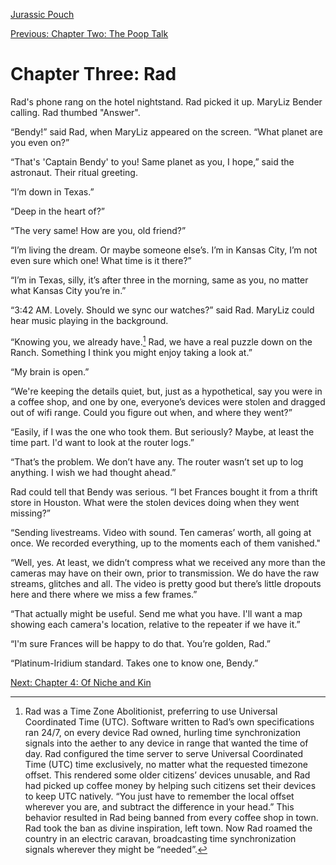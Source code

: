 [Jurassic Pouch](README.md)

[Previous: Chapter Two: The Poop Talk](ch02.md) 

# Chapter Three: Rad

Rad's phone rang on the hotel nightstand. Rad picked it up. MaryLiz Bender calling. Rad thumbed "Answer". 

“Bendy!” said Rad, when MaryLiz appeared on the screen. “What planet are you even on?”

“That's 'Captain Bendy' to you! Same planet as you, I hope,” said the astronaut. Their ritual greeting.

“I’m down in Texas.”

“Deep in the heart of?”

“The very same! How are you, old friend?”

“I’m living the dream. Or maybe someone else’s. I’m in Kansas City, I’m not even sure which one! What time is it there?”

“I’m in Texas, silly, it’s after three in the morning, same as you, no matter what Kansas City you’re in.”

“3:42 AM. Lovely. Should we sync our watches?” said Rad. MaryLiz could hear music playing in the background.

“Knowing you, we already have.[^1] Rad, we have a real puzzle down on the Ranch. Something I think you might enjoy taking a look at.”

“My brain is open.”

“We're keeping the details quiet, but, just as a hypothetical, say you were in a coffee shop, and one by one, everyone’s devices were stolen and dragged out of wifi range. Could you figure out when, and where they went?”

“Easily, if I was the one who took them. But seriously? Maybe, at least the time part. I'd want to look at the router logs.”

“That’s the problem. We don’t have any. The router wasn’t set up to log anything. I wish we had thought ahead.”

Rad could tell that Bendy was serious. “I bet Frances bought it from a thrift store in Houston. What were the stolen devices doing when they went missing?”

“Sending livestreams. Video with sound. Ten cameras’ worth, all going at once. We recorded everything, up to the moments each of them vanished."

“Well, yes. At least, we didn’t compress what we received any more than the cameras may have on their own, prior to transmission. We do have the raw streams, glitches and all. The video is pretty good but there’s little dropouts here and there where we miss a few frames.”

“That actually might be useful. Send me what you have. I'll want a map showing each camera's location, relative to the repeater if we have it.”

“I'm sure Frances will be happy to do that. You’re golden, Rad.”

“Platinum-Iridium standard. Takes one to know one, Bendy.”

[^1]: Rad was a Time Zone Abolitionist, preferring to use Universal Coordinated Time (UTC). Software written to Rad’s own specifications ran 24/7, on every device Rad owned, hurling time synchronization signals into the aether to any device in range that wanted the time of day. Rad configured the time server to serve Universal Coordinated Time (UTC) time exclusively, no matter what the requested timezone offset. This rendered some older citizens’ devices unusable, and Rad had picked up coffee money by helping such citizens set their devices to keep UTC natively. “You just have to remember the local offset wherever you are, and subtract the difference in your head.” This behavior resulted in Rad being banned from every coffee shop in town. Rad took the ban as divine inspiration, left town. Now Rad roamed the country in an electric caravan, broadcasting time synchronization signals wherever they might be “needed”.

[Next: Chapter 4: Of Niche and Kin](ch04.md)
